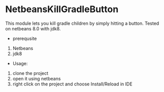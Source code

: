 NetbeansKillGradleButton
========================
This module lets you kill gradle children by simply hitting a button.
Tested on netbeans 8.0 with jdk8.
* prerequsite
1. Netbeans
2. jdk8
* Usage:
1. clone the project
2. open it using netbeans
3. right click on the project and choose Install/Reload in IDE

